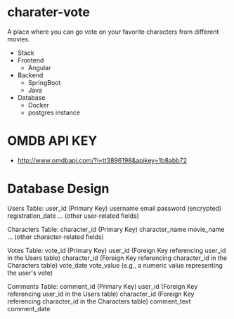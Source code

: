 # charater-vote

A place where you can go vote on your favorite characters from different movies.

- Stack
- Frontend
  - Angular
- Backend
  - SpringBoot
  - Java
- Database
  - Docker
  - postgres instance

# OMDB API KEY

- http://www.omdbapi.com/?i=tt3896198&apikey=1b8abb72

# Database Design

Users Table:
user_id (Primary Key)
username
email
password (encrypted)
registration_date
... (other user-related fields)

Characters Table:
character_id (Primary Key)
character_name
movie_name
... (other character-related fields)

Votes Table:
vote_id (Primary Key)
user_id (Foreign Key referencing user_id in the Users table)
character_id (Foreign Key referencing character_id in the Characters table)
vote_date
vote_value (e.g., a numeric value representing the user's vote)

Comments Table:
comment_id (Primary Key)
user_id (Foreign Key referencing user_id in the Users table)
character_id (Foreign Key referencing character_id in the Characters table)
comment_text
comment_date
